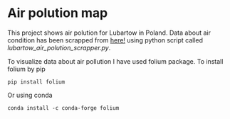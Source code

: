 # Air polution map

This project shows air polution for Lubartow in Poland. Data about air condition has been scrapped from [here!](https://lubartow24.pl/)
using python script called *lubartow_air_polution_scrapper.py*.

To visualize data about air pollution I have used folium package. To install folium by pip
```
pip install folium
```
Or using conda
```
conda install -c conda-forge folium 
```

